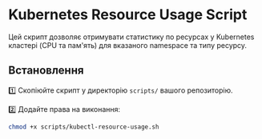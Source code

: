 # Kubernetes Resource Usage Script

Цей скрипт дозволяє отримувати статистику по ресурсах у Kubernetes кластері (CPU та пам'ять) для вказаного namespace та типу ресурсу.

## Встановлення

1️⃣ Скопіюйте скрипт у директорію `scripts/` вашого репозиторію.

2️⃣ Додайте права на виконання:

```bash
chmod +x scripts/kubectl-resource-usage.sh
